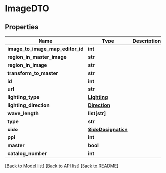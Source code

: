 # ImageDTO

## Properties
Name | Type | Description | Notes
------------ | ------------- | ------------- | -------------
**image_to_image_map_editor_id** | **int** |  | [optional] 
**region_in_master_image** | **str** |  | [optional] 
**region_in_image** | **str** |  | [optional] 
**transform_to_master** | **str** |  | [optional] 
**id** | **int** |  | 
**url** | **str** |  | 
**lighting_type** | [**Lighting**](Lighting.md) |  | 
**lighting_direction** | [**Direction**](Direction.md) |  | 
**wave_length** | **list[str]** |  | 
**type** | **str** |  | 
**side** | [**SideDesignation**](SideDesignation.md) |  | 
**ppi** | **int** |  | 
**master** | **bool** |  | 
**catalog_number** | **int** |  | 

[[Back to Model list]](../README.md#documentation-for-models) [[Back to API list]](../README.md#documentation-for-api-endpoints) [[Back to README]](../README.md)


